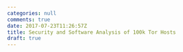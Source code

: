 ```yaml
---
categories: null
comments: true
date: 2017-07-23T11:26:57Z
title: Security and Software Analysis of 100k Tor Hosts
draft: true
---
```

